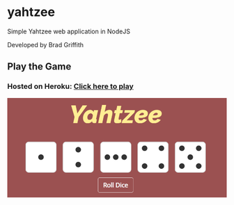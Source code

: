 # yahtzee
Simple Yahtzee web application in NodeJS

Developed by Brad Griffith

## Play the Game
### Hosted on Heroku: [Click here to play](https://web-yahtzee.herokuapp.com/)

![Yahtzee game image](https://github.com/dev-brad/yahtzee/blob/aa2d56c4624ddd47d6f1ee998e5b8b870e3ef63d/public/images/Yahtzee.PNG)
